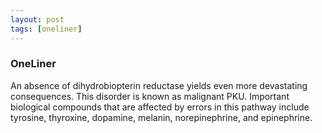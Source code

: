 ```yaml
---
layout: post
tags: [oneliner]
---
```



### OneLiner

An absence of dihydrobiopterin reductase yields even more devastating consequences. This disorder is known as malignant PKU. Important biological compounds that are affected by errors in this pathway include tyrosine, thyroxine, dopamine, melanin, norepinephrine, and epinephrine.
